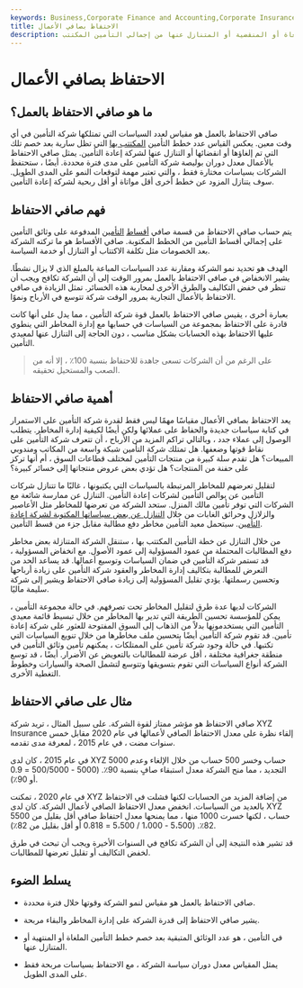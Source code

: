 ```yaml
---
keywords: Business,Corporate Finance and Accounting,Corporate Insurance
title: الاحتفاظ بصافي الأعمال
description: صافي الاحتفاظ بالعمل هو عدد السياسات المتبقية بعد خصم السياسات الملغاة أو المنقضية أو المتنازل عنها من إجمالي التأمين المكتتب.
---
```


# الاحتفاظ بصافي الأعمال
## ما هو صافي الاحتفاظ بالعمل؟

صافي الاحتفاظ بالعمل هو مقياس لعدد السياسات التي تمتلكها شركة التأمين في أي وقت معين. يعكس القياس عدد خطط التأمين [المكتتب بها](/underwriting) التي تظل سارية بعد خصم تلك التي تم إلغاؤها أو انقضائها أو التنازل عنها لشركة إعادة التأمين. يمثل صافي الاحتفاظ بالأعمال معدل دوران بوليصة شركة التأمين على مدى فترة محددة. أيضًا ، ستحتفظ الشركات بسياسات مختارة فقط ، والتي تعتبر مهمة لتوقعات النمو على المدى الطويل. سوف يتنازل المزود عن خطط أخرى أقل مواتاة أو أقل ربحية لشركة إعادة التأمين.

## فهم صافي الاحتفاظ

يتم حساب صافي الاحتفاظ من قسمة صافي [أقساط](/insurance-premium) [التأمين](/insurance-premium) المدفوعة على وثائق التأمين على إجمالي أقساط التأمين من الخطط المكتوبة. صافي الأقساط هو ما تركته الشركة بعد الخصومات مثل تكلفة الاكتتاب أو التنازل أو خدمة السياسة.

الهدف هو تحديد نمو الشركة ومقارنة عدد السياسات المباعة بالمبلغ الذي لا يزال نشطًا. يشير الانخفاض في صافي الاحتفاظ بالعمل بمرور الوقت إلى أن الشركة تكافح ويجب أن تنظر في خفض التكاليف والطرق الأخرى لمحاربة هذه الخسائر. تمثل الزيادة في صافي الاحتفاظ بالأعمال التجارية بمرور الوقت شركة تتوسع في الأرباح ونموًا.

بعبارة أخرى ، يقيس صافي الاحتفاظ بالعمل قوة شركة التأمين ، مما يدل على أنها كانت قادرة على الاحتفاظ بمجموعة من السياسات في حسابها مع إدارة المخاطر التي ينطوي عليها الاحتفاظ بهذه الحسابات بشكل مناسب ، دون الحاجة إلى التنازل عنها لمعيدي التأمين.

> على الرغم من أن الشركات تسعى جاهدة للاحتفاظ بنسبة 100٪ ، إلا أنه من الصعب والمستحيل تحقيقه.

>

## أهمية صافي الاحتفاظ

يعد الاحتفاظ بصافي الأعمال مقياسًا مهمًا ليس فقط لقدرة شركة التأمين على الاستمرار في كتابة سياسات جديدة والحفاظ على عملائها ولكن أيضًا لكيفية إدارة المخاطر. يتطلب الوصول إلى عملاء جدد ، وبالتالي تراكم المزيد من الأرباح ، أن تتعرف شركة التأمين على نقاط قوتها وضعفها. هل تمتلك شركة التأمين شبكة واسعة من المكاتب ومندوبي المبيعات؟ هل تقدم سلة كبيرة من منتجات التأمين لمختلف قطاعات السوق ، أم أنها تركز على حفنة من المنتجات؟ هل تؤدي بعض عروض منتجاتها إلى خسائر كبيرة؟

لتقليل تعرضهم للمخاطر المرتبطة بالسياسات التي يكتبونها ، غالبًا ما تتنازل شركات التأمين عن بوالص التأمين لشركات إعادة التأمين. التنازل عن ممارسة شائعة مع الشركات التي توفر تأمين مالك المنزل. ستحد الشركة من تعرضها للمخاطر مثل الأعاصير والزلازل وحرائق الغابات من خلال [التنازل عن بعض سياساتها المكتوبة لشركة إعادة التأمين](/reinsurance-ceded). سيتحمل معيد التأمين مخاطر دفع مطالبة مقابل جزء من قسط التأمين.

من خلال التنازل عن خطة التأمين المكتتب بها ، ستنقل الشركة المتنازلة بعض مخاطر دفع المطالبات المحتملة من عمود المسؤولية إلى عمود الأصول. مع انخفاض المسؤولية ، قد تستمر شركة التأمين في ضمان السياسات وتوسيع أعمالها. قد يساعد الحد من التعرض للمطالبة بتكاليف إدارة المخاطر والعقود شركة التأمين على زيادة أرباحها وتحسين رسملتها. يؤدي تقليل المسؤولية إلى زيادة صافي الاحتفاظ ويشير إلى شركة سليمة ماليًا.

الشركات لديها عدة طرق لتقليل المخاطر تحت تصرفهم. في حالة مجموعة التأمين ، يمكن للمؤسسة تحسين الطريقة التي تدير بها المخاطر من خلال تبسيط قائمة معيدي التأمين التي يستخدمونها بدلاً من الذهاب إلى السوق المفتوحة للعثور على شركة إعادة تأمين. قد تقوم شركة التأمين أيضًا بتحسين ملف مخاطرها من خلال تنويع السياسات التي تكتبها. في حالة وجود شركة تأمين على الممتلكات ، يمكنهم تأمين وثائق التأمين في منطقة جغرافية مختلفة ، أقل عرضة للمطالبات بالتعويض عن الأضرار. أيضًا ، قد توسع الشركة أنواع السياسات التي تقوم بتسويقها وتتوسع لتشمل الصحة والسيارات وخطوط التغطية الأخرى.

## مثال على صافي الاحتفاظ

صافي الاحتفاظ هو مؤشر ممتاز لقوة الشركة. على سبيل المثال ، تريد شركة XYZ Insurance إلقاء نظرة على معدل الاحتفاظ الصافي لأعمالها في عام 2020 مقابل خمس سنوات مضت ، في عام 2015 ، لمعرفة مدى تقدمه.

في عام 2015 ، كان لدى XYZ 5000 حساب وخسر 500 حساب من خلال الإلغاء وعدم التجديد ، مما منح الشركة معدل استبقاء صافٍ بنسبة 90٪. (5000 - 500/5000 = 0.9 أو 90٪).

في عام 2020 ، تمكنت XYZ من إضافة المزيد من الحسابات لكنها فشلت في الاحتفاظ بالعديد من السياسات. انخفض معدل الاحتفاظ الصافي لأعمال الشركة. كان لدى XYZ 5500 حساب ، لكنها خسرت 1000 منها ، مما يمنحها معدل احتفاظ صافي أقل بقليل من 82٪. (5،500 - 1،000 / 5،500 = 0.818 أو أقل بقليل من 82٪).

قد تشير هذه النتيجة إلى أن الشركة تكافح في السنوات الأخيرة ويجب أن تبحث في طرق لخفض التكاليف أو تقليل تعرضها للمطالبات.

## يسلط الضوء

- صافي الاحتفاظ بالعمل هو مقياس لنمو الشركة وقوتها خلال فترة محددة.

- يشير صافي الاحتفاظ إلى قدرة الشركة على إدارة المخاطر والبقاء مربحة.

- في التأمين ، هو عدد الوثائق المتبقية بعد خصم خطط التأمين الملغاة أو المنتهية أو المتنازل عنها.

- يمثل المقياس معدل دوران سياسة الشركة ، مع الاحتفاظ بسياسات مربحة فقط على المدى الطويل.

